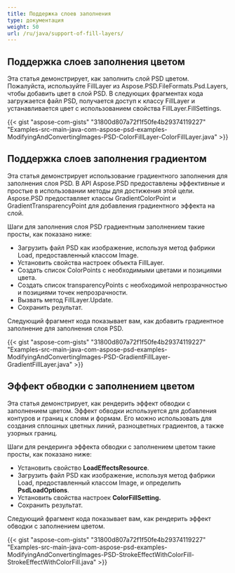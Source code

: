 ```yaml
---
title: Поддержка слоев заполнения
type: документация
weight: 50
url: /ru/java/support-of-fill-layers/
---
```



## **Поддержка слоев заполнения цветом**
Эта статья демонстрирует, как заполнить слой PSD цветом. Пожалуйста, используйте FillLayer из Aspose.PSD.FileFormats.Psd.Layers, чтобы добавить цвет в слой PSD. В следующих фрагментах кода загружается файл PSD, получается доступ к классу FillLayer и устанавливается цвет с использованием свойства FillLayer.FillSettings.

{{< gist "aspose-com-gists" "31800d807a72f1f50fe4b29374119227" "Examples-src-main-java-com-aspose-psd-examples-ModifyingAndConvertingImages-PSD-ColorFillLayer-ColorFillLayer.java" >}}
## **Поддержка слоев заполнения градиентом**
Эта статья демонстрирует использование градиентного заполнения для заполнения слоя PSD. В API Aspose.PSD предоставлены эффективные и простые в использовании методы для достижения этой цели. Aspose.PSD предоставляет классы GradientColorPoint и GradientTransparencyPoint для добавления градиентного эффекта на слой.

Шаги для заполнения слоя PSD градиентным заполнением такие просты, как показано ниже:

- Загрузить файл PSD как изображение, используя метод фабрики Load, предоставленный классом Image.
- Установить свойства настроек объекта FillLayer.
- Создать список ColorPoints с необходимыми цветами и позициями цвета.
- Создать список transparencyPoints с необходимой непрозрачностью и позициями точек непрозрачности.
- Вызвать метод FillLayer.Update.
- Сохранить результат.

Следующий фрагмент кода показывает вам, как добавить градиентное заполнение для заполнения слоя PSD.

{{< gist "aspose-com-gists" "31800d807a72f1f50fe4b29374119227" "Examples-src-main-java-com-aspose-psd-examples-ModifyingAndConvertingImages-PSD-GradientFillLayer-GradientFillLayer.java" >}}


## **Эффект обводки с заполнением цветом**
Эта статья демонстрирует, как рендерить эффект обводки с заполнением цветом. Эффект обводки используется для добавления контуров и границ к слоям и формам. Его можно использовать для создания сплошных цветных линий, разноцветных градиентов, а также узорных границ.

Шаги для рендеринга эффекта обводки с заполнением цветом такие просты, как показано ниже:

- Установить свойство **LoadEffectsResource**.
- Загрузить файл PSD как изображение, используя метод фабрики Load, предоставленный классом Image, и определить **PsdLoadOptions**.
- Установить свойства настроек **ColorFillSetting.**
- Сохранить результат.

Следующий фрагмент кода показывает вам, как рендерить эффект обводки с заполнением цветом.

{{< gist "aspose-com-gists" "31800d807a72f1f50fe4b29374119227" "Examples-src-main-java-com-aspose-psd-examples-ModifyingAndConvertingImages-PSD-StrokeEffectWithColorFill-StrokeEffectWithColorFill.java" >}}




